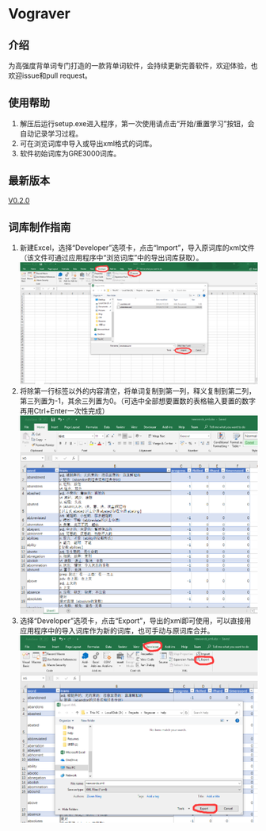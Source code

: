 # Vograver
## 介绍  
为高强度背单词专门打造的一款背单词软件，会持续更新完善软件，欢迎体验，也欢迎issue和pull request。  
## 使用帮助  
1. 解压后运行setup.exe进入程序，第一次使用请点击“开始/重置学习”按钮，会自动记录学习过程。  
2. 可在浏览词库中导入或导出xml格式的词库。
3. 软件初始词库为GRE3000词库。
## 最新版本  
[V0.2.0](https://github.com/charlienzw/Vograver/releases/tag/V0.2.0) 
## 词库制作指南
1. 新建Excel，选择“Developer”选项卡，点击“Import”，导入原词库的xml文件（该文件可通过应用程序中“浏览词库”中的导出词库获取）。  
![1](/help/1.png)
2. 将除第一行标签以外的内容清空，将单词复制到第一列，释义复制到第二列，第三列置为-1，其余三列置为0。（可选中全部想要置数的表格输入要置的数字再用Ctrl+Enter一次性完成）  
![2](/help/2.png)
3. 选择“Developer”选项卡，点击“Export”，导出的xml即可使用，可以直接用应用程序中的导入词库作为新的词库，也可手动与原词库合并。  
![3](/help/3.png)



